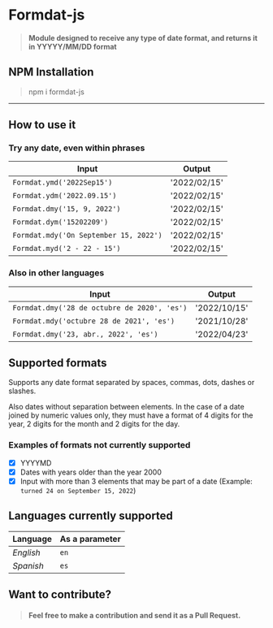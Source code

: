 # Formdat-js

>#### Module designed to receive any type of date format, and returns it in YYYYY/MM/DD format

## NPM Installation
> npm i formdat-js

----
## How to use it

### Try any date, even within phrases

| Input      | Output |
| ----------- | ----------- |
| ``Formdat.ymd('2022Sep15')``      | '2022/02/15'       |
| ``Formdat.ydm('2022.09.15')``   | '2022/02/15'        |
| ``Formdat.dmy('15, 9, 2022')``   | '2022/02/15'        |
| ``Formdat.dym('15202209')``   | '2022/02/15'        |
| ``Formdat.mdy('On September 15, 2022')``   | '2022/02/15'        |
| ``Formdat.myd('2 - 22 - 15')``   | '2022/02/15'        |

### Also in other languages

| Input      | Output |
| ----------- | ----------- |
| ``Formdat.dmy('28 de octubre de 2020', 'es')``      | '2022/10/15'       |
| ``Formdat.mdy('octubre 28 de 2021', 'es')``   | '2021/10/28'        |
| ``Formdat.dmy('23, abr., 2022', 'es')``   | '2022/04/23'        |

## Supported formats

Supports any date format separated by spaces, commas, dots, dashes or slashes.

Also dates without separation between elements. In the case of a date joined by numeric values only, they must have a format of 4 digits for the year, 2 digits for the month and 2 digits for the day.

### Examples of formats not currently supported

- [x] YYYYMD
- [x] Dates with years older than the year 2000
- [x] Input with more than 3 elements that may be part of a date (Example: ``turned 24 on September 15, 2022``)

## Languages currently supported

| Language      | As a parameter |
| ----------- | ----------- |
| *English*      | ``en``       |
| *Spanish*   | ``es``        |

## Want to contribute?

>#### Feel free to make a contribution and send it as a Pull Request.